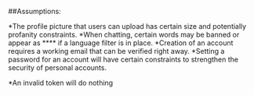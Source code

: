 ##Assumptions:

*The profile picture that users can upload has certain size and potentially profanity constraints.
*When chatting, certain words may be banned or appear as **** if a language filter is in place.
*Creation of an account requires a working email that can be verified right away.
*Setting a password for an account will have certain constraints to strengthen the security of personal accounts.

*An invalid token will do nothing

